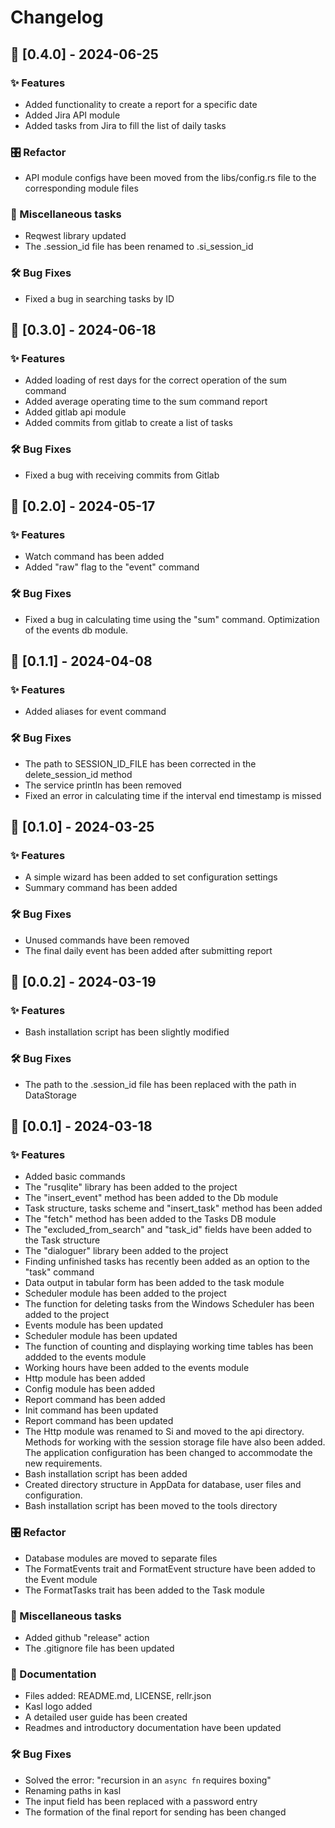 # Changelog

## 🎉 [0.4.0] - 2024-06-25

### ✨ Features

- Added functionality to create a report for a specific date
- Added Jira API module
- Added tasks from Jira to fill the list of daily tasks

### 🎛️ Refactor

- API module configs have been moved from the libs/config.rs file to the corresponding module files

### 🎲 Miscellaneous tasks

- Reqwest library updated
- The .session_id file has been renamed to .si_session_id

### 🛠️ Bug Fixes

- Fixed a bug in searching tasks by ID

## 🎉 [0.3.0] - 2024-06-18

### ✨ Features

- Added loading of rest days for the correct operation of the sum command
- Added average operating time to the sum command report
- Added gitlab api module
- Added commits from gitlab to create a list of tasks

### 🛠️ Bug Fixes

- Fixed a bug with receiving commits from Gitlab

## 🎉 [0.2.0] - 2024-05-17

### ✨ Features

- Watch command has been added
- Added "raw" flag to the "event" command

### 🛠️ Bug Fixes

- Fixed a bug in calculating time using the "sum" command. Optimization of the events db module.

## 🎉 [0.1.1] - 2024-04-08

### ✨ Features

- Added aliases for event command

### 🛠️ Bug Fixes

- The path to SESSION_ID_FILE has been corrected in the delete_session_id method
- The service println has been removed
- Fixed an error in calculating time if the interval end timestamp is missed

## 🎉 [0.1.0] - 2024-03-25

### ✨ Features

- A simple wizard has been added to set configuration settings
- Summary command has been added

### 🛠️ Bug Fixes

- Unused commands have been removed
- The final daily event has been added after submitting report

## 🎉 [0.0.2] - 2024-03-19

### ✨ Features

- Bash installation script has been slightly modified

### 🛠️ Bug Fixes

- The path to the .session_id file has been replaced with the path in DataStorage

## 🎉 [0.0.1] - 2024-03-18

### ✨ Features

- Added basic commands
- The "rusqlite" library has been added to the project
- The "insert_event" method has been added to the Db module
- Task structure, tasks scheme and "insert_task" method has been added
- The "fetch" method has been added to the Tasks DB module
- The "excluded_from_search" and "task_id" fields have been added to the Task structure
- The "dialoguer" library been added to the project
- Finding unfinished tasks has recently been added as an option to the "task" command
- Data output in tabular form has been added to the task module
- Scheduler module has been added to the project
- The function for deleting tasks from the Windows Scheduler has been added to the project
- Events module has been updated
- Scheduler module has been updated
- The function of counting and displaying working time tables has been addded to the events module
- Working hours have been added to the events module
- Http module has been added
- Config module has been added
- Report command has been added
- Init command has been updated
- Report command has been updated
- The Http module was renamed to Si and moved to the api directory. Methods for working with the session storage file have also been added. The application configuration has been changed to accommodate the new requirements.
- Bash installation script has been added
- Created directory structure in AppData for database, user files and configuration.
- Bash installation script has been moved to the tools directory

### 🎛️ Refactor

- Database modules are moved to separate files
- The FormatEvents trait and FormatEvent structure have been added to the Event module
- The FormatTasks trait has been added to the Task module

### 🎲 Miscellaneous tasks

- Added github "release" action
- The .gitignore file has been updated

### 📖 Documentation

- Files added: README.md, LICENSE, rellr.json
- Kasl logo added
- A detailed user guide has been created
- Readmes and introductory documentation have been updated

### 🛠️ Bug Fixes

- Solved the error: "recursion in an `async fn` requires boxing"
- Renaming paths in kasl
- The input field has been replaced with a password entry
- The formation of the final report for sending has been changed


